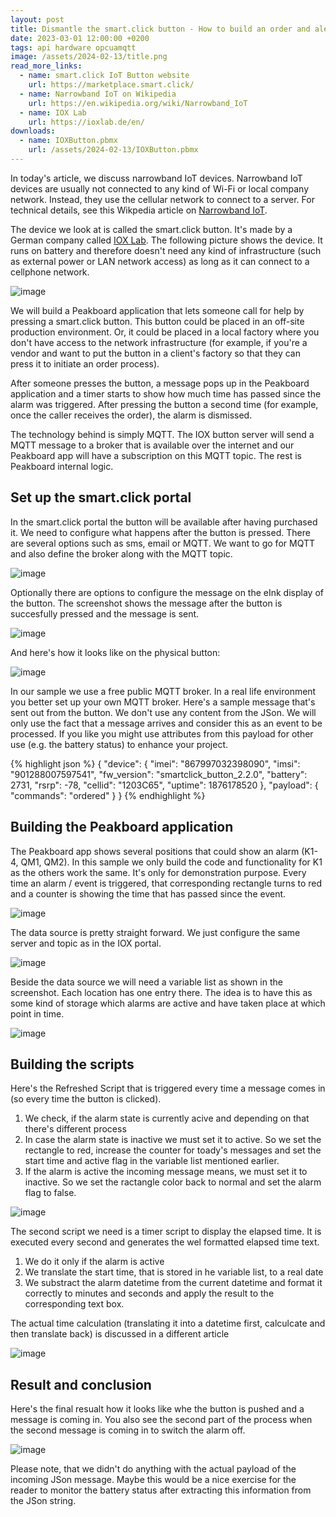 ```yaml
---
layout: post
title: Dismantle the smart.click button - How to build an order and alert system with a narrowband IoT button  
date: 2023-03-01 12:00:00 +0200
tags: api hardware opcuamqtt
image: /assets/2024-02-13/title.png
read_more_links:
  - name: smart.click IoT Button website
    url: https://marketplace.smart.click/
  - name: Narrowband IoT on Wikipedia
    url: https://en.wikipedia.org/wiki/Narrowband_IoT
  - name: IOX Lab
    url: https://ioxlab.de/en/
downloads:
  - name: IOXButton.pbmx
    url: /assets/2024-02-13/IOXButton.pbmx
---
```


In today's article, we discuss narrowband IoT devices. Narrowband IoT devices are usually not connected to any kind of Wi-Fi or local company network. Instead, they use the cellular network to connect to a server. For technical details, see this Wikpedia article on [Narrowband IoT](https://en.wikipedia.org/wiki/Narrowband_IoT).

The device we look at is called the smart.click button. It's made by a German company called [IOX Lab](https://ioxlab.de/en/). The following picture shows the device. It runs on battery and therefore doesn't need any kind of infrastructure (such as external power or LAN network access) as long as it can connect to a cellphone network.

![image](/assets/2024-02-13/010.jpeg)

We will build a Peakboard application that lets someone call for help by pressing a smart.click button. This button could be placed in an off-site production environment. Or, it could be placed in a local factory where you don't have access to the network infrastructure (for example, if you're a vendor and want to put the button in a client's factory so that they can press it to initiate an order process).

After someone presses the button, a message pops up in the Peakboard application and a timer starts to show how much time has passed since the alarm was triggered. After pressing the button a second time (for example, once the caller receives the order), the alarm is dismissed.

The technology behind is simply MQTT. The IOX button server will send a MQTT message to a broker that is available over the internet and our Peakboard app will have a subscription on this MQTT topic. The rest is Peakboard internal logic.

## Set up the smart.click portal

In the smart.click portal the button will be available after having purchased it. We need to configure what happens after the button is pressed. There are several options such as sms, email or MQTT. We want to go for MQTT and also define the broker along with the MQTT topic.

![image](/assets/2024-02-13/020.png)

Optionally there are options to configure the message on the eInk display of the button. The screenshot shows the message after the button is succesfully pressed and the message is sent.

![image](/assets/2024-02-13/025.png)

And here's how it looks like on the physical button:

![image](/assets/2024-02-13/030.jpeg)

In our sample we use a free public MQTT broker. In a real life environment you better set up your own MQTT broker. 
Here's a sample message that's sent out from the button. We don't use any content from the JSon. We will only use the fact that a message arrives and consider this as an event to be processed. If you like you might use attributes from this payload for other use (e.g. the battery status) to enhance your project.

{% highlight json %}
{
  "device": {
    "imei": "867997032398090",
    "imsi": "901288007597541",
    "fw_version": "smartclick_button_2.2.0",
    "battery": 2731,
    "rsrp": -78,
    "cellid": "1203C65",
    "uptime": 1876178520
  },
  "payload": {
    "commands": "ordered"
  }
}
{% endhighlight %}

## Building the Peakboard application

The Peakboard app shows several positions that could show an alarm (K1-4, QM1, QM2). In this sample we only build the code and functionality for K1 as the others work the same. It's only for demonstration purpose. Every time an alarm / event is triggered, that corresponding rectangle turns to red and a counter is showing the time that has passed since the event.

![image](/assets/2024-02-13/040.png)

The data source is pretty straight forward. We just configure the same server and topic as in the IOX portal.

![image](/assets/2024-02-13/050.png)

Beside the data source we will need a variable list as shown in the screenshot. Each location has one entry there. The idea is to have this as some kind of storage which alarms are active and have taken place at which point in time.

![image](/assets/2024-02-13/060.png)

## Building the scripts

Here's the Refreshed Script that is triggered every time a message comes in (so every time the button is clicked). 

1. We check, if the alarm state is currently acive and depending on that there's different process
2. In case the alarm state is inactive we must set it to active. So we set the rectangle to red, increase the counter for toady's messages and set the start time and active flag in the variable list mentioned earlier.
3. If the alarm is active the incoming message means, we must set it to inactive. So we set the ractangle color back to normal and set the alarm flag to false.

![image](/assets/2024-02-13/070.png)

The second script we need is a timer script to display the elapsed time. It is executed every second and generates the wel formatted elapsed time text.

1. We do it only if the alarm is active
2. We translate the start time, that is stored in he variable list, to a real date
3. We substract the alarm datetime from the current datetime and format it correctly to minutes and seconds and apply the result to the corresponding text box.

The actual time calculation (translating it into a datetime first, calculcate and then translate back) is discussed in a different article

![image](/assets/2024-02-13/080.png)

## Result and conclusion

Here's the final resualt how it looks like whe the button is pushed and a message is coming in. You also see the second part of the process when the second message is coming in to switch the alarm off.

![image](/assets/2024-02-13/result.gif)

Please note, that we didn't do anything with the actual payload of the incoming JSon message. Maybe this would be a nice exercise for the reader to monitor the battery status after extracting this information from the JSon string.

